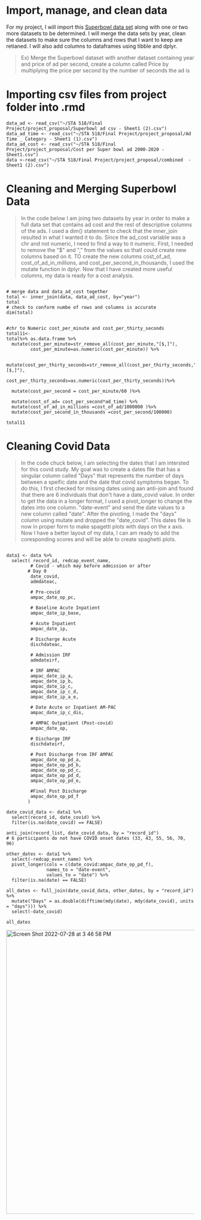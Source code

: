 # Import, manage, and clean data
For my project, I will import this [Superbowl data set](https://github.com/fivethirtyeight/superbowl-ads/blob/main/superbowl-ads.csv)
along with one or two more datasets to be determined. I will merge the data sets by year, clean the datasets to make sure the columns and rows that I want to keep are retianed. I will also add columns to dataframes using tibble and dplyr. 
> Ex) Merge the Superbowl dataset with another dataset containng year and price of ad per second, create a column called Price by multiplying the price per second by the number of seconds the ad is




# Importing csv files from project folder into .rmd

```{r upload files}
data_ad <- read_csv("~/STA 518/Final Project/project_proposal/Superbowl ad csv - Sheet1 (2).csv")
data_ad_time <- read_csv("~/STA 518/Final Project/project_proposal/Ad  Time _ Category - Sheet1 (1).csv")
data_ad_cost <- read_csv("~/STA 518/Final Project/project_proposal/Cost per Super bowl ad 2000-2020 - Sheet1.csv")
data <-read_csv("~/STA 518/Final Project/project_proposal/combined  - Sheet1 (2).csv")
```

# Cleaning and Merging Superbowl Data
> In the code below I am joing two datasets by year in order to make a full data set that contains ad cost and the rest of descriptive columns of the ads.  I used a dim() statement to check that the inner_join resulted in what I wanted it to do. Since the ad_cost variable was a chr and not numeric, I need to find a way to it numeric. First, I needed to remove the "$" and "," from the values so thatI could create new columns based on it. TO create the new columns cost_of_ad, cost_of_ad_in_millions, and cost_per_second_in_thousands, I used the mutate function in dplyr. Now that I have created more useful columns, my data is ready for a cost analysis. 
```{r joining two data sets }

# merge data and data_ad_cost together 
total <- inner_join(data, data_ad_cost, by="year")
total
# check to conform numbe of rows and columns is accurate
dim(total)


#chr to Numeric cost_per_minute and cost_per_thirty_seconds
total11<-
total%>% as.data.frame %>%
  mutate(cost_per_minute=str_remove_all(cost_per_minute,"[$,]"),
         cost_per_minute=as.numeric(cost_per_minute)) %>%

  mutate(cost_per_thirty_seconds=str_remove_all(cost_per_thirty_seconds,"[$,]"),
        cost_per_thirty_seconds=as.numeric(cost_per_thirty_seconds))%>%
  
  mutate(cost_per_second = cost_per_minute/60 )%>%
  
  mutate(cost_of_ad= cost_per_second*ad_time) %>%
  mutate(cost_of_ad_in_millions =cost_of_ad/1000000 )%>%
  mutate(cost_per_second_in_thousands =cost_per_second/100000)
  
total11

```

# Cleaning Covid Data
> In the code chuck below, I am selecting the dates that I am intersted for this covid study. My goal was to create a dates file that has a singular column called "Days" that represents the number of days between a speific date and the date that covid symptoms began. To do this, I first checked for missing dates using aan anti-join and found that there are 6 individuals that don't have a date_covid value. In order to get the data in a longer format, I used a pivot_longer to change the dates into one column. "date-event" and send the date values to a new column called "date". After the pivoting, I made the "days" column using mutate and dropped the "date_covid". This dates file is now in proper form to make spagetti plots with days on the x axis. Now I have a better layout of my data, I can am ready to add the coresponding scores and will be able to create spaghetti plots.

```{r Creating Dates File}

data1 <- data %>% 
  select( record_id, redcap_event_name,
         # Covid - which may before admission or after
        # Day 0
         date_covid, 
         admdateac,
         
         # Pre-covid
         ampac_date_op_pc, 
         
         # Baseline Acute Inpatient
         ampac_date_ip_base,
         
         # Acute Inpatient
         ampac_date_ip,
         
         # Discharge Acute
         dischdateac,
         
         # Admission IRF
         admdateirf,
         
         # IRF AMPAC
         ampac_date_ip_a,
         ampac_date_ip_b,
         ampac_date_ip_c,
         ampac_date_ip_c_d,
         ampac_date_ip_a_e,
        
         # Date Acute or Inpatient AM-PAC
         ampac_date_ip_c_dis,
         
         # AMPAC Outpatient (Post-covid)
         ampac_date_op,
         
         # Discharge IRF
         dischdateirf,
         
         # Post Discharge from IRF AMPAC
         ampac_date_op_pd_a,
         ampac_date_op_pd_b,
         ampac_date_op_pd_c,
         ampac_date_op_pd_d,
         ampac_date_op_pd_e,
         
         #Final Post Discharge
         ampac_date_op_pd_f
        )

date_covid_data <- data1 %>% 
  select(record_id, date_covid) %>% 
  filter(is.na(date_covid) == FALSE)

anti_join(record_list, date_covid_data, by = "record_id")
# 6 participants do not have COVID onset dates (33, 43, 55, 56, 70, 96)

other_dates <- data1 %>% 
  select(-redcap_event_name) %>% 
  pivot_longer(cols = c(date_covid:ampac_date_op_pd_f),
               names_to = "date-event",
               values_to = "date") %>% 
  filter(is.na(date) == FALSE)

all_dates <- full_join(date_covid_data, other_dates, by = "record_id") %>% 
  mutate("Days" = as.double(difftime(mdy(date), mdy(date_covid), units = "days"))) %>% 
  select(-date_covid)

all_dates
```
<img width="759" alt="Screen Shot 2022-07-28 at 3 46 58 PM" src="https://user-images.githubusercontent.com/105231104/181624497-10d80f9d-d134-4217-93ce-5642e08e2ffe.png">



